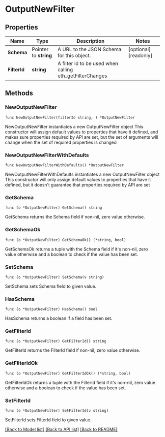 # OutputNewFilter

## Properties

Name | Type | Description | Notes
------------ | ------------- | ------------- | -------------
**Schema** | Pointer to **string** | A URL to the JSON Schema for this object. | [optional] [readonly] 
**FilterId** | **string** | A filter id to be used when calling eth_getFilterChanges | 

## Methods

### NewOutputNewFilter

`func NewOutputNewFilter(filterId string, ) *OutputNewFilter`

NewOutputNewFilter instantiates a new OutputNewFilter object
This constructor will assign default values to properties that have it defined,
and makes sure properties required by API are set, but the set of arguments
will change when the set of required properties is changed

### NewOutputNewFilterWithDefaults

`func NewOutputNewFilterWithDefaults() *OutputNewFilter`

NewOutputNewFilterWithDefaults instantiates a new OutputNewFilter object
This constructor will only assign default values to properties that have it defined,
but it doesn't guarantee that properties required by API are set

### GetSchema

`func (o *OutputNewFilter) GetSchema() string`

GetSchema returns the Schema field if non-nil, zero value otherwise.

### GetSchemaOk

`func (o *OutputNewFilter) GetSchemaOk() (*string, bool)`

GetSchemaOk returns a tuple with the Schema field if it's non-nil, zero value otherwise
and a boolean to check if the value has been set.

### SetSchema

`func (o *OutputNewFilter) SetSchema(v string)`

SetSchema sets Schema field to given value.

### HasSchema

`func (o *OutputNewFilter) HasSchema() bool`

HasSchema returns a boolean if a field has been set.

### GetFilterId

`func (o *OutputNewFilter) GetFilterId() string`

GetFilterId returns the FilterId field if non-nil, zero value otherwise.

### GetFilterIdOk

`func (o *OutputNewFilter) GetFilterIdOk() (*string, bool)`

GetFilterIdOk returns a tuple with the FilterId field if it's non-nil, zero value otherwise
and a boolean to check if the value has been set.

### SetFilterId

`func (o *OutputNewFilter) SetFilterId(v string)`

SetFilterId sets FilterId field to given value.



[[Back to Model list]](../README.md#documentation-for-models) [[Back to API list]](../README.md#documentation-for-api-endpoints) [[Back to README]](../README.md)


